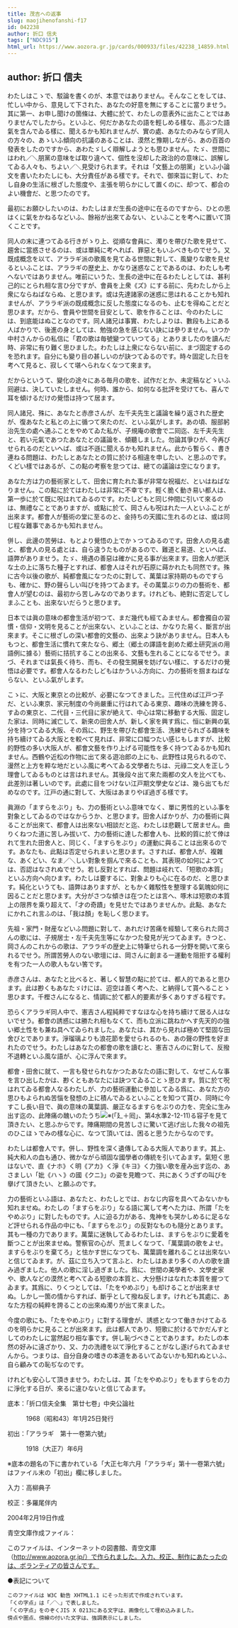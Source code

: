 ```yaml
---
title: 茂吉への返事
slug: maojihenofanshi-f17
id: 042238
author: 折口 信夫
tags: ["NDC915"]
html_url: https://www.aozora.gr.jp/cards/000933/files/42238_14859.html
---
```


## author: 折口 信夫

わたしはこゝで、駁論を書くのが、本意ではありません。そんなことをしては、忙しい中から、意見して下された、あなたの好意を無にすることに當りませう。其に第一、お申し聞けの箇條は、大體に於て、わたしの意表外に出たことではありませんでしたから。といふと、何だかあなたの語を輕しめる樣な、高ぶつた語氣を含んでゐる樣に、聞えるかも知れませんが、實の處、あなたのみならず同人の方々の、あゝいふ傾向の抗議のあることは、漠然と豫期しながら、あの百首の發表をしたのですから、あわたゞしく辯解しようとも思ひません。たゞ、世間にはわれ／＼朋黨の意味をば取り違へて、個性を沒却した政治的の意味に、誤解してゐる人々も、ちよい／＼見受けられます。それは「文藝上の朋黨」といふ小論文を書いたわたしにも、大分責任がある樣です。それで、御來旨に對して、わたし自身の生活に根ざした態度や、主張を明らかにして置くのに、却つて、都合のよい機會だ、と思つたのです。

最初にお願ひしたいのは、わたしはまだ生長の途中に在るのですから、ひとの思はくに氣をかねるなどいふ、餘裕が出來てゐない、といふことを考へに置いて頂くことです。

同人の末に連つてゐる行きがゝり上、從順な會員に、濁りを帶びた歌を見せて、趨舍に當惑させるのは、或は單純に考へれば、罪惡ともいふべきものでせう。又既成概念を以て、アララギ派の歌風を見てゐる世間に對して、風變りな歌を見せるといふことは、アララギの歴史上、かなり迷惑なことであるのは、わたしも考へないではありません。唯前にいうた、生長の途中に在るわたしとしては、甚利己的にとられ相な言ひ分ですが、會員を上衆《ズ》にする前に、先わたしから上衆にならねばならぬ、と思ひます。或は先達諸家の迷惑に思はれることかも知れませんが、アララギ派の既成概念に反した態度になるのも、止むを得ぬことだと思ひます。だから、會員や世間を目安として、歌を作ることは、今のわたしには、到底能はぬことなのです。同人諸兄は事實、わたしよりは、數段も上にある人ばかりで、後進の身としては、勉強の急を感じない訣には參りません。いつか中村さんからの私信に「君の歌は毎號變つていつてる」とありましたのを讀んだ時、非常に有り難く思ひました。わたしは上衆にならない前に、まづ固定するのを恐れます。自分にも變り目の甚しいのが訣つてゐるのです。時々固定した日を考へて見ると、寂しくて堪へられなくなつて來ます。

だからというて、變化の途々にある毎月の歌を、試作だとか、未定稿などゝいふ囘避は、決していたしません。何時、誰から、如何なる批評を受けても、喜んで耳を傾けるだけの覺悟は持つて居ます。

同人諸兄、殊に、あなたと赤彦さんが、左千夫先生と議論を繰り返された歴史が、復あなたと私との上に循つて來たのだ、といふ氣がします。あの頃、服部躬治先生の處へ通ふことをやめてゐた私が、子規庵の歌會で二囘迄、左千夫先生と、若い元氣であつたあなたとの議論を、傾聽しました。勿論其爭ひが、今再びせられるのだといへば、或は不遜に聞えるかも知れません。此から暫らく、書き連ねる問題は、わたしとあなたとの質に於ける相違を申したい、と思ふのです。くどい樣ではあるが、この點の考察を怠つては、總ての議論は空になります。

あなた方は力の藝術家として、田舍に育たれた事が非常な祝福だ、といはねばなりません。この點に於てはわたしは非常に不幸です。輕く脆く動き易い都人は、第一歩に於て既に呪はれてゐるのです。わたしどもと同じ仲間に引いて來るのは、無禮なことでありますが、或點に於て、岡さんも呪はれた一人といふことが出來ます。都會人が藝術の堂に至るのと、金持ちの天國に生れるのとは、或は同じ程な難事であるかも知れません。

併し、此邊の苦勞は、もとより覺悟の上でかゝつてゐるのです。田舍人の見る處と、都會人の見る處とは、自ら違うたものがあるので、難道と易道、といへば、語弊がありませう。たゞ、境遇の善惡は確かに見る事が出來ます。田舍人が肥沃な土の上に落ちた種子とすれば、都會人はそれが石原に蒔かれたも同然です。殊に古今以後の歌が、純都會風になつたのに對して、萬葉は家持期のものですらも、確かに、野の聲らしい叫びを持つてゐます。その萬葉ぶりの力の藝術を、都會人が望むのは、最初から苦しみなのであります。けれども、絶對に否定してしまふことも、出來ないだらうと思ひます。

日本では眞の意味の都會生活が初つて、まだ幾代も經てゐません。都會獨自の習慣・信仰・文明を見ることが出來ない、といふことは、かなりた易く、斷言が出來ます。そこに根ざしの深い都會的文藝の、出來よう訣がありません。日本人ももつと、都會生活に慣れて來たなら、郷土（郷土の譯語を創めた郷土研究派の用語例に據る）藝術に拮抗することの出來る、文藝も生れることになるでせう。まづ、それまでは氣長く待ち、而も、その發生開展を妨げない樣に、するだけの覺悟は必要です。都會人なるわたしどもはかういふ方向に、力の藝術を掴まねばならない、といふ氣がします。

こゝに、大阪と東京との比較が、必要になつてきました。三代住めば江戸つ子だ、といふ東京、家元制度の今尚嚴重に行はれてゐる東京、趣味の洗練を誇る、すゐの東京と、二代目・三代目に家が絶えて、中心は常に移動する大阪、固定した家は、同時に滅亡して、新來の田舍人が、新しく家を興す爲に、恒に新興の氣分を持つてゐる大阪、その爲に、野生を帶びた都會生活、洗練せられざる趣味を持ち續けてゐる大阪とを較べて見れば、非常に口幅つたい感じもしますが、比較的野性の多い大阪人が、都會文藝を作り上げる可能性を多く持つてゐるかも知れません。西鶴や近松の作物に出て來る遊冶郎の上にも、此野性は見られるので、漫然と上方を粹な地だといふ風に考へてゐる文學者たちは、元祿二文人を正しう理會してゐるものとは言はれません。其後段々出て來た兩都の文人を比べても、此差別は著しいのです。此處に目をつけない江戸期文學史などは、幾ら出てもだめなのです。江戸の通に對して、大阪はあまりやぼ過ぎる樣です。

眞淵の「ますらをぶり」も、力の藝術といふ意味でなく、單に男性的といふ事を對象としてゐるのではなからうか、と思ひます。田舍人ばかりが、力の藝術に與ることが出來て、都會人は出來ない相談だと迄、わたしは悲觀して居ません。曲りくねつた道に苦しみ拔いて、力の藝術に達した都會人も、比較的質に於て倖はれて生れた田舍人と、同じく、「ますらをぶり」の運動に與ることは出來るのです。あなたも、此點は否定せられまいと思ひます。さすれば、都會人が、複雜な、あくどい、なま／＼しい對象を掴んで來ることも、其表現の如何によつては、否認はなされぬでせう。若し反對とすれば、問題は岐れて、「短歌の本質」といふ方向へ向ひます。わたしは要するに、對象よりも心に在るのだ、と思ひます。純化というても、語弊はありますが、ともかく雜駁性を整理する氣魄如何に因ることだと思ひます。大分がさつな傾きは在つたとは言へ、啄木は短歌の本質上の限界を乘り超えて、「才の奇蹟」を見せたではありませんか。此點、あなたにかれこれ言ふのは、「我は顏」を恥しく思ひます。

先祖・家門・財産などいふ問題に對して、あれだけ苦痛を經驗して來られた岡さんの歌には、子規居士・左千夫先生等になかつた發見が光つてゐます。きつと、岡さんのこれからの歌は、アララギの歴史上に特筆せられる一分野を開いて來られるでせう。所謂苦勞人のない歌壇には、岡さんに創まる一運動を阻拒する權利を有つた一人の歌人もない筈です。

赤彦さんは、あなたと比べると、著しく智慧の點に於ては、都人的であると思ひます。此は尠くもあなたゞけには、迢空は善く考へた、と納得して貰へることゝ思ひます。千樫さんになると、情調に於て都人的要素が多くありすぎる程です。

恐らくアララギ同人中で、憲吉さん程純粹ですなほな心を持ち續けて居る人はないでせう。都會の誘惑には勝たれ相もなくて、而も立派に跳ねかへす先天的の強い郷土性をも兼ね具へてゐられました。あなたは、其から見れば極めて堅固な田舍びとであります。淨瑠璃よりも浪花節を愛せられるのも、あの聲の野性を好まれたのでせう。わたしはあなたの都會の歌を讀むと、憲吉さんのに對して、反撥不退轉といふ風な語が、心に浮んで來ます。

都會・田舍に就て、一言も發せられなかつたあなたの語に對して、なぜこんな事を言ひ出したかは、尠くともあなたには訣つてゐることゝ思ひます。質に於て呪はれてゐる都會人なるわたしが、力の藝術運動に參加してゐる爲に、あなた方の思ひもよられぬ苦惱を發想の上に積んでゐるといふことを知つて貰ひ、同時に今すこし長い目で、眞の意味の萬葉調、嚴正なるますらをぶりの力を、完全に生み出す迄の、此陣痛の醜いのたうち![※(「廴＋囘」、第4水準2-12-11)](https://www.aozora.gr.jp/cards/000933/files/../../../gaiji/2-12/2-12-11.png)る容子を見て頂きたい、と思ふからです。陣痛期間の見苦しさに驚いて逃げ出した我々の祖先のひこほゝでみの樣な心に、なつて頂いては、困ると思うたからなのです。

わたしは都會人です。併し、野性を深く遺傳してゐる大阪人であります。其上、純大和人の血も通ひ、微かながら頑固な國學者の傳統を引いてゐます。氣短く思はないで、直《ナホ》く明《アカ》く淨《キヨ》く力強い歌を産み出す迄の、あさましい「妣《ハヽ》の國《クニ》」の姿を見瞻つて、共にあくうざずの叫びを擧げて頂きたい、と願ふのです。

力の藝術といふ語は、あなたと、わたしとでは、おなじ内容を具へてゐないかも知れませぬ。わたしの「ますらをぶり」なる語に寓して考へた力は、所謂「たをやめぶり」に對したものです。人に迫る力がある、鬼神をも哭かしめるに足るなど評せられる作品の中にも、「ますらをぶり」の反對なものも隨分とあります。其も一種の力であります。萬葉に迷執してゐるわたしは、ますらをぶりに愛着を斷つことが出來ませぬ。警察官の心が、荒ましくなつて、「萬葉調の歌をよせ。ますらをぶりを棄てろ」と怯かす世になつても、萬葉調を離れることは出來ないと信じてゐます。が、茲に立ち入つて言ふと、わたしはあまり多くの人の歌を讀み過ぎました。他人の歌に淫し過ぎました。爲に、世間の美學者や、文學史家や、歌人などの漠然と考へてゐる短歌の本質と、大分懸けはなれた本質を握つてゐます。其爲に、りくつとしては、「たをやめぶり」も却けることが出來ませぬ。しかし一箇の情からすれば、斷乎として撥ね反します。けれども其處に、あなた方程の純粹を誇ることの出來ぬ濁りが出て來ました。

今度の歌にも、「たをやめぶり」に對する理會が、誘惑となつて働きかけてゐるのを明らかに見ることが出來ます。此は都人であり、短歌に於けるでかだんすとしてのわたしに當然起り相な事です。併し恥づべきことであります。わたしの本然の好みに遠ざかり、又、力の洗禮を以て淨化することがなし遂げられてゐませんから。つまりは、自分自身の嗜きの本道をあるいてゐないかも知れぬといふ、自ら顧みての恥ぢなのです。

けれども安心して頂きませう。わたしは、其「たをやめぶり」をもますらをの力に淨化する日が、來るに違ひないと信じてゐます。













底本：「折口信夫全集　第廿七卷」中央公論社


　　　1968（昭和43）年1月25日発行

初出：「アララギ　第十一卷第六號」

　　　1918（大正7）年6月

※底本の題名の下に書かれている「大正七年六月「アララギ」第十一卷第六號」はファイル末の「初出」欄に移しました。

入力：高柳典子

校正：多羅尾伴内

2004年2月19日作成

青空文庫作成ファイル：

このファイルは、インターネットの図書館、青空文庫（http://www.aozora.gr.jp/）で作られました。入力、校正、制作にあたったのは、ボランティアの皆さんです。











●表記について


	このファイルは W3C 勧告 XHTML1.1 にそった形式で作成されています。
	「くの字点」は「／＼」で表しました。
	「くの字点」をのぞくJIS X 0213にある文字は、画像化して埋め込みました。
	傍点や圏点、傍線の付いた文字は、強調表示にしました。